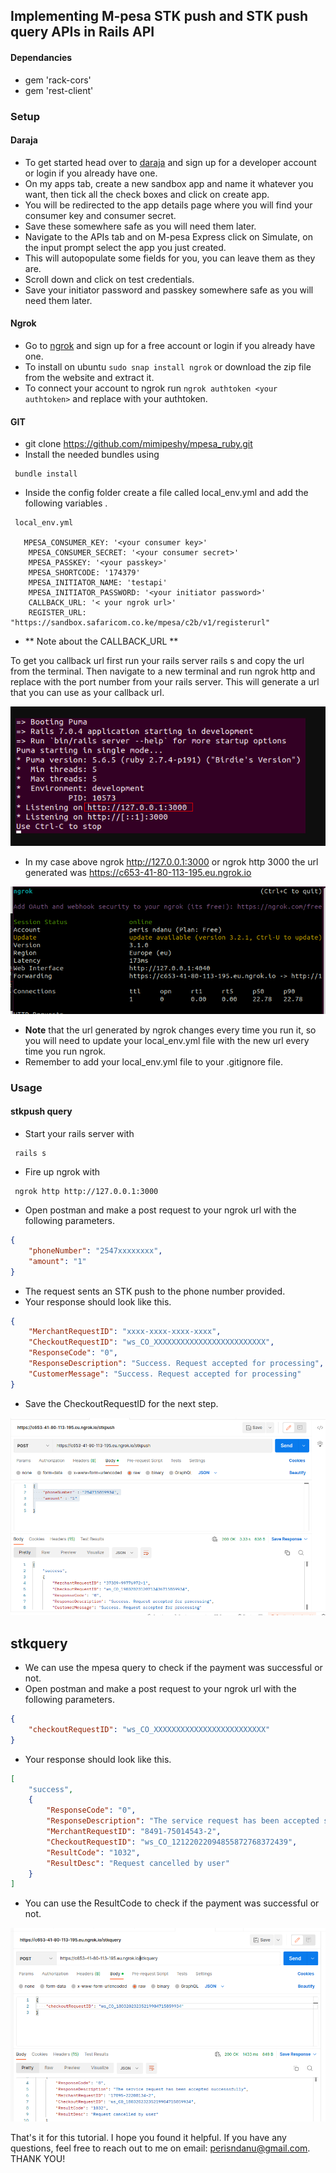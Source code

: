 ## Implementing M-pesa STK push and STK push query APIs in Rails API                                        

#### Dependancies
- gem 'rack-cors'
- gem 'rest-client'

### Setup 
#### Daraja
- To get started head over to [daraja](https://developer.safaricom.co.ke/) and sign up for a developer account or login if you already have one.
- On my apps tab, create a new sandbox app and name it whatever you want, then tick all the check boxes and click on create app.
- You will be redirected to the app details page where you will find your consumer key and consumer secret.
- Save these somewhere safe as you will need them later.
- Navigate to the APIs tab and on M-pesa Express click on Simulate, on the input prompt select the app you just created.
- This will autopopulate some fields for you, you can leave them as they are.
- Scroll down and click on test credentials.
- Save your initiator password and passkey somewhere safe as you will need them later.

#### Ngrok
- Go to [ngrok](https://ngrok.com/) and sign up for a free account or login if you already have one.
- To install on ubuntu ``` sudo snap install ngrok ``` or download the zip file from the website and extract it.
- To connect your account to ngrok run ``` ngrok authtoken <your authtoken> ``` and replace <your authtoken> with your authtoken.

#### GIT
- git clone https://github.com/mimipeshy/mpesa_ruby.git
- Install the needed bundles using 

```
 bundle install
```
- Inside the config folder create a file called local_env.yml and add the following variables .
```
 local_env.yml

   MPESA_CONSUMER_KEY: '<your consumer key>'
    MPESA_CONSUMER_SECRET: '<your consumer secret>'
    MPESA_PASSKEY: '<your passkey>'
    MPESA_SHORTCODE: '174379'
    MPESA_INITIATOR_NAME: 'testapi'
    MPESA_INITIATOR_PASSWORD: '<your initiator password>'
    CALLBACK_URL: '< your ngrok url>'
    REGISTER_URL: "https://sandbox.safaricom.co.ke/mpesa/c2b/v1/registerurl"
``` 
- ** Note about the CALLBACK_URL **

To get you callback url first run your rails server rails s and copy the url from the terminal.
Then navigate to a new terminal and run ngrok http <port number> and replace with the port number from your rails server.
This will generate a url that you can use as your callback url.

![screenshot](./local.png)

- In my case above ngrok http://127.0.0.1:3000 or ngrok http 3000 the url generated was https://c653-41-80-113-195.eu.ngrok.io

![screenshot](./ngrok.png)

- **Note** that the url generated by ngrok changes every time you run it, so you will need to update your local_env.yml file with the new url every time you run ngrok.
-  Remember to add your local_env.yml file to your .gitignore file.


### Usage
#### stkpush query
- Start your rails server with 
```
 rails s
```
- Fire up ngrok with 
```
 ngrok http http://127.0.0.1:3000
```
- Open postman and make a post request to your ngrok url with the following parameters.
```json
{
    "phoneNumber": "2547xxxxxxxx",
    "amount": "1"
}
```
- The request sents an STK push to the phone number provided.
- Your response should look like this.
```json
{
    "MerchantRequestID": "xxxx-xxxx-xxxx-xxxx",
    "CheckoutRequestID": "ws_CO_XXXXXXXXXXXXXXXXXXXXXXXXX",
    "ResponseCode": "0",
    "ResponseDescription": "Success. Request accepted for processing",
    "CustomerMessage": "Success. Request accepted for processing"
}
```

- Save the CheckoutRequestID for the next step.

![screenshot](./screenshot.png)
 
## stkquery
- We can use the mpesa query to check if the payment was successful or not.
- Open postman and make a post request to your ngrok url with the following parameters.
```json
{
    "checkoutRequestID": "ws_CO_XXXXXXXXXXXXXXXXXXXXXXXXX"
}
```
- Your response should look like this.
```json
[
    "success",
    {
        "ResponseCode": "0",
        "ResponseDescription": "The service request has been accepted successsfully",
        "MerchantRequestID": "8491-75014543-2",
        "CheckoutRequestID": "ws_CO_12122022094855872768372439",
        "ResultCode": "1032",
        "ResultDesc": "Request cancelled by user"
    }
]
```
- You can use the ResultCode to check if the payment was successful or not.

![screenshot](./stk.png)

That's it for this tutorial. I hope you found it helpful. If you have any questions, feel free to reach out to me on email: perisndanu@gmail.com.
THANK YOU!





